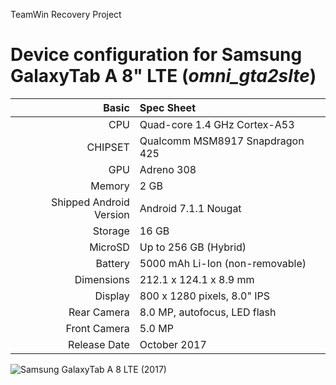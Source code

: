TeamWin Recovery Project

Device configuration for Samsung GalaxyTab A 8" LTE  (_omni_gta2slte_)
======================================================================

Basic   | Spec Sheet
-------:|:-------------------------
CPU     | Quad-core 1.4 GHz Cortex-A53
CHIPSET | Qualcomm MSM8917 Snapdragon 425
GPU     | Adreno 308
Memory  | 2 GB
Shipped Android Version | Android 7.1.1 Nougat
Storage | 16 GB
MicroSD | Up to 256 GB (Hybrid)
Battery | 5000 mAh Li-Ion (non-removable)
Dimensions | 212.1 x 124.1 x 8.9 mm
Display | 800 x 1280 pixels, 8.0" IPS
Rear Camera  | 8.0 MP, autofocus, LED flash
Front Camera | 5.0 MP
Release Date | October 2017

![Samsung GalaxyTab A 8 LTE (2017)](https://b.radikal.ru/b29/1712/4c/307cb3da7d81.png "Samsung GalaxyTab A 8 LTE (2017)")
